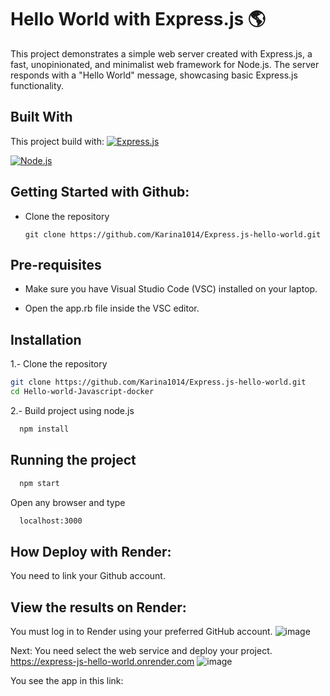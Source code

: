 
# Hello World with Express.js 🌎

This project demonstrates a simple web server created with Express.js, a fast, unopinionated, and minimalist web framework for Node.js. The server responds with a "Hello World" message, showcasing basic Express.js functionality.

## Built With

This project build with:
[![Express.js](https://img.shields.io/badge/Express.js-4.17.1-blue?style=for-the-badge&logo=express&logoColor=white&labelColor=101010)](https://expressjs.com/)

[![Node.js](https://img.shields.io/badge/Node.js-16+-green?style=for-the-badge&logo=node.js&logoColor=white&labelColor=101010)](https://nodejs.org/)


## Getting Started with Github: 
* Clone the repository

    ```
    git clone https://github.com/Karina1014/Express.js-hello-world.git
    ```


## Pre-requisites

* Make sure you have Visual Studio Code (VSC) installed on your laptop.

* Open the app.rb file inside the VSC editor.

## Installation

1.- Clone the repository
   ```sh
   git clone https://github.com/Karina1014/Express.js-hello-world.git
   cd Hello-world-Javascript-docker
   ```
2.- Build project using node.js
 ```sh
   npm install
   ```
## Running the project

  ```sh
    npm start
   ```

Open any browser and type

 ```sh
   localhost:3000
   ```


## How Deploy with Render:

You need to link your Github account.

## View the results on Render:
You must log in to Render using your preferred GitHub account.
![image](https://github.com/user-attachments/assets/6ae2a98e-e17b-4fc3-8097-c1e28d132f0d)

Next: You need select the web service and deploy your project.
https://express-js-hello-world.onrender.com
![image](https://github.com/user-attachments/assets/c953e303-0a6b-4173-b815-1e023caec57b)


You see the app in this link:

